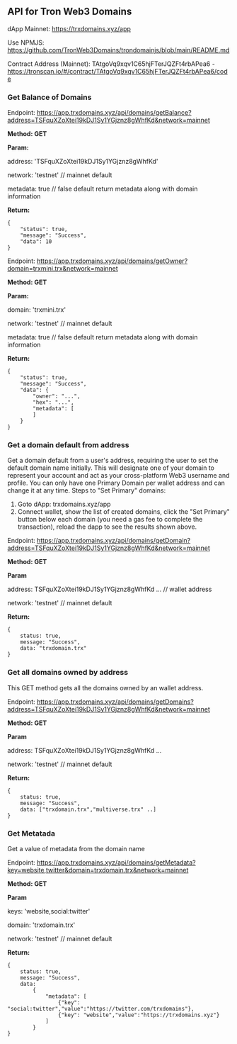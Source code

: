 ## API for Tron Web3 Domains

dApp Mainnet: https://trxdomains.xyz/app

Use NPMJS: https://github.com/TronWeb3Domains/trondomainjs/blob/main/README.md

Contract Address (Mainnet): TAtgoVq9xqv1C65hjFTerJQZFt4rbAPea6 - https://tronscan.io/#/contract/TAtgoVq9xqv1C65hjFTerJQZFt4rbAPea6/code

### Get Balance of Domains

Endpoint: https://app.trxdomains.xyz/api/domains/getBalance?address=TSFquXZoXtei19kDJ1Sy1YGjznz8gWhfKd&network=mainnet

**Method: GET**

**Param:**

address: 'TSFquXZoXtei19kDJ1Sy1YGjznz8gWhfKd'

network: 'testnet' // mainnet default

metadata: true // false default return metadata along with domain information

**Return:** 
```
{
    "status": true,
    "message": "Success",
    "data": 10
}
```

Endpoint: https://app.trxdomains.xyz/api/domains/getOwner?domain=trxmini.trx&network=mainnet

**Method: GET**

**Param:**

domain: 'trxmini.trx'

network: 'testnet' // mainnet default

metadata: true // false default return metadata along with domain information

**Return:** 
```
{
    "status": true,
    "message": "Success",
    "data": { 
        "owner": "...",
        "hex": "...",
        "metadata": [
        ]
    }
}
```
### Get a domain default from address
Get a domain default from a user's address, requiring the user to set the default domain name initially.
This will designate one of your domain to represent your account and act as your cross-platform Web3 username and profile. You can only have one Primary Domain per wallet address and can change it at any time. Steps to "Set Primary" domains:
1. Goto dApp: trxdomains.xyz/app
2. Connect wallet, show the list of created domains, click the "Set Primary" button below each domain (you need a gas fee to complete the transaction), reload the dapp to see the results shown above.

Endpoint: https://app.trxdomains.xyz/api/domains/getDomain?address=TSFquXZoXtei19kDJ1Sy1YGjznz8gWhfKd&network=mainnet

**Method: GET**

**Param**

address: TSFquXZoXtei19kDJ1Sy1YGjznz8gWhfKd ... // wallet address

network: 'testnet' // mainnet default

**Return:** 
```
{
    status: true,
    message: "Success",
    data: "trxdomain.trx"
}
```

### Get all domains owned by address
This GET method gets all the domains owned by an wallet address.

Endpoint: https://app.trxdomains.xyz/api/domains/getDomains?address=TSFquXZoXtei19kDJ1Sy1YGjznz8gWhfKd&network=mainnet

**Method: GET**

**Param**

address: TSFquXZoXtei19kDJ1Sy1YGjznz8gWhfKd ...

network: 'testnet' // mainnet default

**Return:** 
```
{
    status: true,
    message: "Success",
    data: ["trxdomain.trx","multiverse.trx" ..]
}
```


### Get Metatada
Get a value of metadata from the domain name

Endpoint: https://app.trxdomains.xyz/api/domains/getMetadata?key=website,twitter&domain=trxdomain.trx&network=mainnet

**Method: GET**

**Param**

keys: 'website,social:twitter'

domain: 'trxdomain.trx'

network: 'testnet' // mainnet default

**Return:** 
```
{
    status: true,
    message: "Success",
    data:
        { 
            "metadata": [
                {"key": "social:twitter","value":"https://twitter.com/trxdomains"},
                {"key": "website","value":"https://trxdomains.xyz"}
            ]
        }
}
```


